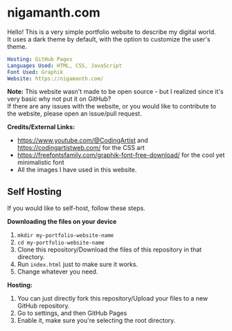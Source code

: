 # nigamanth.com

Hello! This is a very simple portfolio website to describe my digital world. <br>
It uses a dark theme by default, with the option to customize the user's theme. 

```yml
Hosting: GitHub Pages
Languages Used: HTML, CSS, JavaScript
Font Used: Graphik
Website: https://nigamanth.com/
```

**Note:** This website wasn't made to be open source - but I realized since it's very basic why not put it on GitHub?
<br> If there are any issues with the website, or you would like to contribute to the website, please open an issue/pull request. 

**Credits/External Links:**

* https://www.youtube.com/@CodingArtist and https://codingartistweb.com/ for the CSS art
* https://freefontsfamily.com/graphik-font-free-download/ for the cool yet minimalistic font
* All the images I have used in this website. 

## Self Hosting

If you would like to self-host, follow these steps. 

**Downloading the files on your device**
1. `mkdir my-portfolio-website-name`
2. `cd my-portfolio-website-name`
3. Clone this repository/Download the files of this repository in that directory. 
4. Run `index.html` just to make sure it works. 
5. Change whatever you need. 

**Hosting:**
1. You can just directly fork this repository/Upload your files to a new GitHub repository. 
2. Go to settings, and then GitHub Pages
3. Enable it, make sure you're selecting the root directory. 



